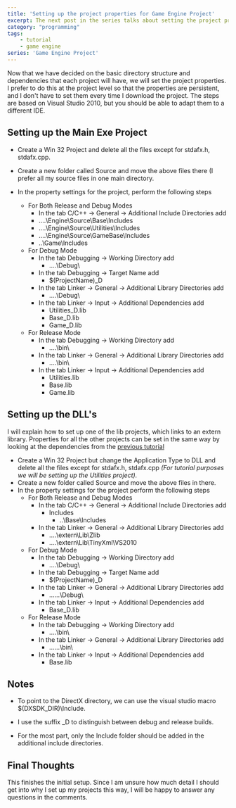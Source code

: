 ```yaml
---
title: 'Setting up the project properties for Game Engine Project'
excerpt: The next post in the series talks about setting the project properties to be persistent.
category: "programming"
tags:
    - tutorial
    - game engine
series: 'Game Engine Project'
---
```


Now that we have decided on the basic directory structure and dependencies that each project will have, we will set the project properties. I prefer to do this at the project level so that the properties are persistent, and I don't have to set them every time I download the project. The steps are based on Visual Studio 2010, but you should be able to adapt them to a different IDE.

## Setting up the Main Exe Project

-   Create a Win 32 Project and delete all the files except for stdafx.h, stdafx.cpp.
-   Create a new folder called Source and move the above files there (I prefer all my source files in one main directory.
-   In the property settings for the project, perform the following steps

    -   For Both Release and Debug Modes
        -   In the tab C/C++ -> General -> Additional Include Directories add
        -   ..\..\Engine\Source\Base\Includes
        -   ..\..\Engine\Source\Utilities\Includes
        -   ..\..\Engine\Source\GameBase\Includes
        -   ..\Game\Includes
    -   For Debug Mode
        -   In the tab Debugging -> Working Directory add
            -   ..\..\Debug\
        -   In the tab Debugging -> Target Name add
            -   \$(ProjectName)\_D
        -   In the tab Linker -> General -> Additional Library Directories add
            -   ..\..\Debug\
        -   In the tab Linker -> Input -> Additional Dependencies add
            -   Utilities_D.lib
            -   Base_D.lib
            -   Game_D.lib
    -   For Release Mode
        -   In the tab Debugging -> Working Directory add
            -   ..\..\bin\
        -   In the tab Linker -> General -> Additional Library Directories add
            -   ..\..\bin\
        -   In the tab Linker -> Input -> Additional Dependencies add
            -   Utilities.lib
            -   Base.lib
            -   Game.lib

## Setting up the DLL's

I will explain how to set up one of the lib projects, which links to an extern library. Properties for all the other projects can be set in the same way by looking at the dependencies from the [previous tutorial](./setting-project-directory-structure)

-   Create a Win 32 Project but change the Application Type to DLL and delete all the files except for stdafx.h, stdafx.cpp _(For tutorial purposes we will be setting up the Utilities project)._
-   Create a new folder called Source and move the above files in there.
-   In the property settings for the project perform the following steps
    -   For Both Release and Debug Modes
        -   In the tab C/C++ -> General -> Additional Include Directories add
            -   Includes
                -   ..\Base\Includes
        -   In the tab Linker -> General -> Additional Library Directories add
            -   ..\..\extern\Lib\Zlib
            -   ..\..\extern\Lib\TinyXml\VS2010
    -   For Debug Mode
        -   In the tab Debugging -> Working Directory add
            -   ..\..\Debug\
        -   In the tab Debugging -> Target Name add
            -   \$(ProjectName)\_D
        -   In the tab Linker -> General -> Additional Library Directories add
            -   ..\..\..\Debug\
        -   In the tab Linker -> Input -> Additional Dependencies add
            -   Base_D.lib
    -   For Release Mode
        -   In the tab Debugging -> Working Directory add
            -   ..\..\bin\
        -   In the tab Linker -> General -> Additional Library Directories add
            -   ..\..\..\bin\
        -   In the tab Linker -> Input -> Additional Dependencies add
            -   Base.lib

## Notes

-   To point to the DirectX directory, we can use the visual studio macro \$(DXSDK_DIR)\Include.

-   I use the suffix \_D to distinguish between debug and release builds.

-   For the most part, only the Include folder should be added in the additional include directories.

## Final Thoughts

This finishes the initial setup. Since I am unsure how much detail I should get into why I set up my projects this way, I will be happy to answer any questions in the comments.
